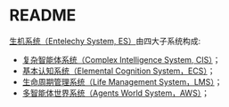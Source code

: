 # README

[生机系统（Entelechy System, ES）](https://github.com/EthanSystem/EntelechySystem.git)由四大子系统构成:
- [复杂智能体系统（Complex Intelligence System, CIS）](https://github.com/EthanSystem/ComplexIntelligenceSystem.git)；
- [基本认知系统（Elemental Cognition System，ECS）](https://github.com/EthanSystem/ElementalConceptionSystem.git)；
- [生命周期管理系统（Life Management System，LMS）](https://github.com/EthanSystem/LifeManagementSystem.git)；
- [多智能体世界系统（Agents World System，AWS）](https://github.com/EthanSystem/AgentsWorldSystem.git)；



